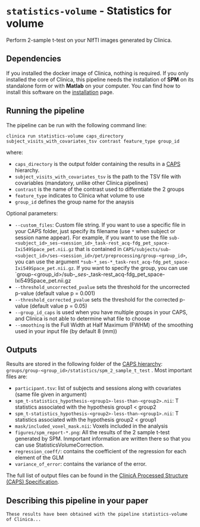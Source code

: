 # `statistics-volume` - Statistics for volume

Perform 2-sample t-test on your NIfTI images generated by Clinica. 

## Dependencies
If you installed the docker image of Clinica, nothing is required. If you only installed the core of Clinica, this pipeline needs the installation of **SPM** on its standalone form or with **Matlab** on your computer. You can find how to install this software on the [installation](../#installing-clinica-from-source) page.


## Running the pipeline
The pipeline can be run with the following command line:

```
clinica run statistics-volume caps_directory subject_visits_with_covariates_tsv contrast feature_type group_id
```
where:

  - `caps_directory` is the output folder containing the results in a [CAPS](../CAPS) hierarchy.
  - `subject_visits_with_covariates_tsv` is the path to the TSV file with covariables (mandatory, unlike other Clinica pipelines)
  - `contrast` is the name of the contrast used to differntiate the 2 groups
  - `feature_type` indicates to Clinica what volume to use
  - `group_id` defines the group name for the anaysis

Optional parameters:

  - `--custom_files`: Custom file string. If you want to use a specific file in your CAPS folder, just specify its filename (use `*` when subject or session name appear). For example, if you want to use the file `sub-<subject_id>_ses-<session_id>_task-rest_acq-fdg_pet_space-Ixi549Space_pet.nii.gz` that is contained in `CAPS/subjects/sub-<subject_id>/ses-<session_id>/pet/preprocessing/group-<group_id>`, you can use the argument `*sub-*_ses-*_task-rest_acq-fdg_pet_space-Ixi549Space_pet.nii.gz`. If you want to specify the group, you can use `group-<group_id>/sub-*_ses-*_task-rest_acq-fdg_pet_space-Ixi549Space_pet.nii.gz
  - `--threshold_uncorrected_pvalue` sets the threshold for the uncorrected p-value (default value p = 0.001)
  - `--threshold_corrected_pvalue` sets the threshold for the corrected p-value (default value p = 0.05)
  - `--group_id_caps` is used when you have multiple groups in your CAPS, and Clinica is not able to determine what file to choose
  - `--smoothing` is the Full Width at Half Maximum (FWHM) of the smoothing used in your input file (by default 8 (mm))
## Outputs

Results are stored in the following folder of the [CAPS hierarchy](docs/CAPS): `groups/group-<group_id>/statistics/spm_2_sample_t_test` . Most important files are:

  - `participant.tsv`: list of subjects and sessions along with covariates (same file given in argument)
  - `spm_t-statistics_hypothesis-<group1>-less-than-<group2>.nii`: T statistics associated with the hypothesis group1 < group2 
  - `spm_t-statistics_hypothesis-<group2>-less-than-<group1>.nii`: T statistics associated with the hypothesis group2 < group1
  - `mask/included_voxel_mask.nii`: Voxels included in the analysis
  - `figures/spm_report-*.png`: All the results of the 2 sample t-test generated by SPM. Inmportant information are written there so that you can use StatisticsVolumeCorrection.
  - `regression_coeff/`: contains the coefficient of the regression for each element of the GLM
  - `variance_of_error`: contains the variance of the error.
  

The full list of output files can be found in the [ClinicA Processed Structure (CAPS) Specification](https://docs.google.com/document/d/14mjXbqRceHK0fD0BIONniLK713zY7DbQHJEV7kxqsd8/edit#heading=h.f4ddnk971gkn).


## Describing this pipeline in your paper
```
These results have been obtained with the pipeline statistics-volume of Clinica...
```
